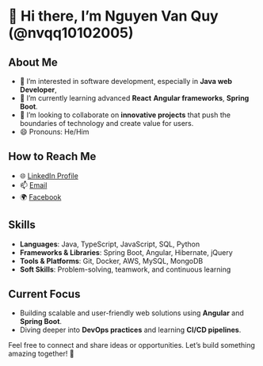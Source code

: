 # 👋 Hi there, I’m Nguyen Van Quy (@nvqq10102005)

## About Me
- 👀 I’m interested in software development, especially in **Java web Developer**,
- 🌱 I’m currently learning advanced **React** **Angular frameworks**, **Spring Boot**.
- 💞️ I’m looking to collaborate on **innovative projects** that push the boundaries of technology and create value for users.  
- 😄 Pronouns: He/Him  

## How to Reach Me
- 🌐 [LinkedIn Profile](https://www.linkedin.com/in/nguyen-van-quy-46a458217/)  
- 📫 [Email](nvqq43@gamil.com)
- 🌍 [Facebook](https://www.facebook.com/nguyen.van.quy.696696/)

## Skills
- **Languages**: Java, TypeScript, JavaScript, SQL, Python  
- **Frameworks & Libraries**: Spring Boot, Angular, Hibernate, jQuery  
- **Tools & Platforms**: Git, Docker, AWS, MySQL, MongoDB  
- **Soft Skills**: Problem-solving, teamwork, and continuous learning  

## Current Focus
- Building scalable and user-friendly web solutions using **Angular** and **Spring Boot**.  
- Diving deeper into **DevOps practices** and learning **CI/CD pipelines**.  

Feel free to connect and share ideas or opportunities. Let’s build something amazing together! 🚀
